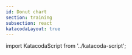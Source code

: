 ```yaml
---
id: Donut chart
section: training
subsection: react
katacodaLayout: true
---
```


import KatacodaScript from '../katacoda-script';

<KatacodaScript katacodaId="react-charts/donut-chart" />
